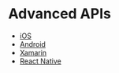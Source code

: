 # Advanced APIs

* [iOS](ios)
* [Android](android)
* [Xamarin](xamarin)
* [React Native](react-native)

